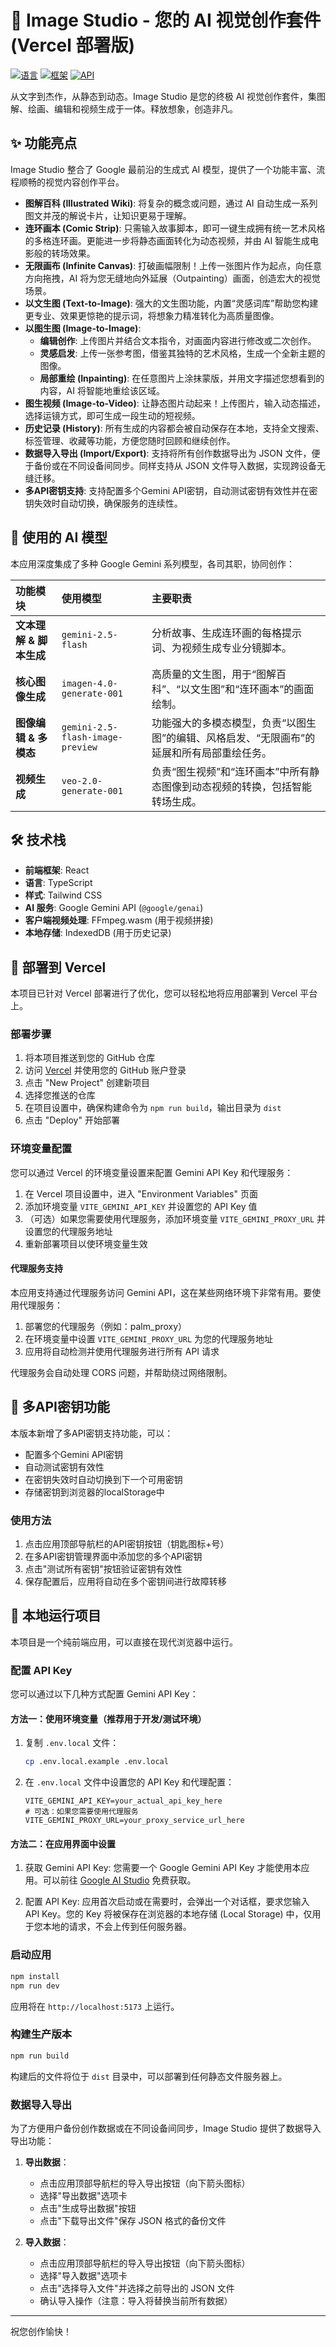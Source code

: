 # 🎨 Image Studio - 您的 AI 视觉创作套件 (Vercel 部署版)

[![语言](https://img.shields.io/badge/language-TypeScript-blue.svg)](https://www.typescriptlang.org/)
[![框架](https://img.shields.io/badge/framework-React-cyan.svg)](https://reactjs.org/)
[![API](https://img.shields.io/badge/API-Gemini-purple.svg)](https://ai.google.dev/)

从文字到杰作，从静态到动态。Image Studio 是您的终极 AI 视觉创作套件，集图解、绘画、编辑和视频生成于一体。释放想象，创造非凡。

## ✨ 功能亮点

Image Studio 整合了 Google 最前沿的生成式 AI 模型，提供了一个功能丰富、流程顺畅的视觉内容创作平台。

-   **图解百科 (Illustrated Wiki)**: 将复杂的概念或问题，通过 AI 自动生成一系列图文并茂的解说卡片，让知识更易于理解。
-   **连环画本 (Comic Strip)**: 只需输入故事脚本，即可一键生成拥有统一艺术风格的多格连环画。更能进一步将静态画面转化为动态视频，并由 AI 智能生成电影般的转场效果。
-   **无限画布 (Infinite Canvas)**: 打破画幅限制！上传一张图片作为起点，向任意方向拖拽，AI 将为您无缝地向外延展（Outpainting）画面，创造宏大的视觉场景。
-   **以文生图 (Text-to-Image)**: 强大的文生图功能，内置“灵感词库”帮助您构建更专业、效果更惊艳的提示词，将想象力精准转化为高质量图像。
-   **以图生图 (Image-to-Image)**:
    -   **编辑创作**: 上传图片并结合文本指令，对画面内容进行修改或二次创作。
    -   **灵感启发**: 上传一张参考图，借鉴其独特的艺术风格，生成一个全新主题的图像。
    -   **局部重绘 (Inpainting)**: 在任意图片上涂抹蒙版，并用文字描述您想看到的内容，AI 将智能地重绘该区域。
-   **图生视频 (Image-to-Video)**: 让静态图片动起来！上传图片，输入动态描述，选择运镜方式，即可生成一段生动的短视频。
-   **历史记录 (History)**: 所有生成的内容都会被自动保存在本地，支持全文搜索、标签管理、收藏等功能，方便您随时回顾和继续创作。
-   **数据导入导出 (Import/Export)**: 支持将所有创作数据导出为 JSON 文件，便于备份或在不同设备间同步。同样支持从 JSON 文件导入数据，实现跨设备无缝迁移。
-   **多API密钥支持**: 支持配置多个Gemini API密钥，自动测试密钥有效性并在密钥失效时自动切换，确保服务的连续性。

## 🧠 使用的 AI 模型

本应用深度集成了多种 Google Gemini 系列模型，各司其职，协同创作：

| 功能模块 | 使用模型 | 主要职责 |
| :--- | :--- | :--- |
| **文本理解 & 脚本生成** | `gemini-2.5-flash` | 分析故事、生成连环画的每格提示词、为视频生成专业分镜脚本。 |
| **核心图像生成** | `imagen-4.0-generate-001` | 高质量的文生图，用于“图解百科”、“以文生图”和“连环画本”的画面绘制。 |
| **图像编辑 & 多模态** | `gemini-2.5-flash-image-preview` | 功能强大的多模态模型，负责“以图生图”的编辑、风格启发、“无限画布”的延展和所有局部重绘任务。 |
| **视频生成** | `veo-2.0-generate-001` | 负责“图生视频”和“连环画本”中所有静态图像到动态视频的转换，包括智能转场生成。 |

## 🛠️ 技术栈

-   **前端框架**: React
-   **语言**: TypeScript
-   **样式**: Tailwind CSS
-   **AI 服务**: Google Gemini API (`@google/genai`)
-   **客户端视频处理**: FFmpeg.wasm (用于视频拼接)
-   **本地存储**: IndexedDB (用于历史记录)

## 🚀 部署到 Vercel

本项目已针对 Vercel 部署进行了优化，您可以轻松地将应用部署到 Vercel 平台上。

### 部署步骤

1. 将本项目推送到您的 GitHub 仓库
2. 访问 [Vercel](https://vercel.com/) 并使用您的 GitHub 账户登录
3. 点击 "New Project" 创建新项目
4. 选择您推送的仓库
5. 在项目设置中，确保构建命令为 `npm run build`，输出目录为 `dist`
6. 点击 "Deploy" 开始部署

### 环境变量配置

您可以通过 Vercel 的环境变量设置来配置 Gemini API Key 和代理服务：

1. 在 Vercel 项目设置中，进入 "Environment Variables" 页面
2. 添加环境变量 `VITE_GEMINI_API_KEY` 并设置您的 API Key 值
3. （可选）如果您需要使用代理服务，添加环境变量 `VITE_GEMINI_PROXY_URL` 并设置您的代理服务地址
4. 重新部署项目以使环境变量生效

#### 代理服务支持

本应用支持通过代理服务访问 Gemini API，这在某些网络环境下非常有用。要使用代理服务：

1. 部署您的代理服务（例如：palm_proxy）
2. 在环境变量中设置 `VITE_GEMINI_PROXY_URL` 为您的代理服务地址
3. 应用将自动检测并使用代理服务进行所有 API 请求

代理服务会自动处理 CORS 问题，并帮助绕过网络限制。

## 🎯 多API密钥功能

本版本新增了多API密钥支持功能，可以：

- 配置多个Gemini API密钥
- 自动测试密钥有效性
- 在密钥失效时自动切换到下一个可用密钥
- 存储密钥到浏览器的localStorage中

### 使用方法

1. 点击应用顶部导航栏的API密钥按钮（钥匙图标+号）
2. 在多API密钥管理界面中添加您的多个API密钥
3. 点击"测试所有密钥"按钮验证密钥有效性
4. 保存配置后，应用将自动在多个密钥间进行故障转移

## 🚀 本地运行项目

本项目是一个纯前端应用，可以直接在现代浏览器中运行。

### 配置 API Key

您可以通过以下几种方式配置 Gemini API Key：

#### 方法一：使用环境变量（推荐用于开发/测试环境）

1. 复制 `.env.local` 文件：
   ```bash
   cp .env.local.example .env.local
   ```

2. 在 `.env.local` 文件中设置您的 API Key 和代理配置：
   ```
   VITE_GEMINI_API_KEY=your_actual_api_key_here
   # 可选：如果您需要使用代理服务
   VITE_GEMINI_PROXY_URL=your_proxy_service_url_here
   ```

#### 方法二：在应用界面中设置

1. 获取 Gemini API Key:
   您需要一个 Google Gemini API Key 才能使用本应用。可以前往 [Google AI Studio](https://aistudio.google.com/app/apikey) 免费获取。

2. 配置 API Key:
   应用首次启动或在需要时，会弹出一个对话框，要求您输入 API Key。您的 Key 将被保存在浏览器的本地存储 (Local Storage) 中，仅用于您本地的请求，不会上传到任何服务器。

### 启动应用

```bash
npm install
npm run dev
```

应用将在 `http://localhost:5173` 上运行。

### 构建生产版本

```bash
npm run build
```

构建后的文件将位于 `dist` 目录中，可以部署到任何静态文件服务器上。

### 数据导入导出

为了方便用户备份创作数据或在不同设备间同步，Image Studio 提供了数据导入导出功能：

1. **导出数据**：
   - 点击应用顶部导航栏的导入导出按钮（向下箭头图标）
   - 选择"导出数据"选项卡
   - 点击"生成导出数据"按钮
   - 点击"下载导出文件"保存 JSON 格式的备份文件

2. **导入数据**：
   - 点击应用顶部导航栏的导入导出按钮（向下箭头图标）
   - 选择"导入数据"选项卡
   - 点击"选择导入文件"并选择之前导出的 JSON 文件
   - 确认导入操作（注意：导入将替换当前所有数据）

---

祝您创作愉快！
